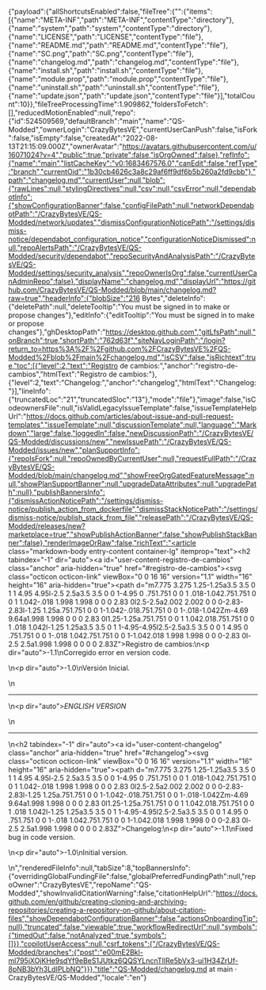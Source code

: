 {"payload":{"allShortcutsEnabled":false,"fileTree":{"":{"items":[{"name":"META-INF","path":"META-INF","contentType":"directory"},{"name":"system","path":"system","contentType":"directory"},{"name":"LICENSE","path":"LICENSE","contentType":"file"},{"name":"README.md","path":"README.md","contentType":"file"},{"name":"SC.png","path":"SC.png","contentType":"file"},{"name":"changelog.md","path":"changelog.md","contentType":"file"},{"name":"install.sh","path":"install.sh","contentType":"file"},{"name":"module.prop","path":"module.prop","contentType":"file"},{"name":"uninstall.sh","path":"uninstall.sh","contentType":"file"},{"name":"update.json","path":"update.json","contentType":"file"}],"totalCount":10}},"fileTreeProcessingTime":1.909862,"foldersToFetch":[],"reducedMotionEnabled":null,"repo":{"id":524509569,"defaultBranch":"main","name":"QS-Modded","ownerLogin":"CrazyBytesVE","currentUserCanPush":false,"isFork":false,"isEmpty":false,"createdAt":"2022-08-13T21:15:09.000Z","ownerAvatar":"https://avatars.githubusercontent.com/u/16071024?v=4","public":true,"private":false,"isOrgOwned":false},"refInfo":{"name":"main","listCacheKey":"v0:1683467576.0","canEdit":false,"refType":"branch","currentOid":"1b30cb4626c3a8c29af6ff9df6b5b260a2fd9cbb"},"path":"changelog.md","currentUser":null,"blob":{"rawLines":null,"stylingDirectives":null,"csv":null,"csvError":null,"dependabotInfo":{"showConfigurationBanner":false,"configFilePath":null,"networkDependabotPath":"/CrazyBytesVE/QS-Modded/network/updates","dismissConfigurationNoticePath":"/settings/dismiss-notice/dependabot_configuration_notice","configurationNoticeDismissed":null,"repoAlertsPath":"/CrazyBytesVE/QS-Modded/security/dependabot","repoSecurityAndAnalysisPath":"/CrazyBytesVE/QS-Modded/settings/security_analysis","repoOwnerIsOrg":false,"currentUserCanAdminRepo":false},"displayName":"changelog.md","displayUrl":"https://github.com/CrazyBytesVE/QS-Modded/blob/main/changelog.md?raw=true","headerInfo":{"blobSize":"216 Bytes","deleteInfo":{"deletePath":null,"deleteTooltip":"You must be signed in to make or propose changes"},"editInfo":{"editTooltip":"You must be signed in to make or propose changes"},"ghDesktopPath":"https://desktop.github.com","gitLfsPath":null,"onBranch":true,"shortPath":"762d63f","siteNavLoginPath":"/login?return_to=https%3A%2F%2Fgithub.com%2FCrazyBytesVE%2FQS-Modded%2Fblob%2Fmain%2Fchangelog.md","isCSV":false,"isRichtext":true,"toc":[{"level":2,"text":"Registro de cambios:","anchor":"registro-de-cambios","htmlText":"Registro de cambios:"},{"level":2,"text":"Changelog:","anchor":"changelog","htmlText":"Changelog:"}],"lineInfo":{"truncatedLoc":"21","truncatedSloc":"13"},"mode":"file"},"image":false,"isCodeownersFile":null,"isValidLegacyIssueTemplate":false,"issueTemplateHelpUrl":"https://docs.github.com/articles/about-issue-and-pull-request-templates","issueTemplate":null,"discussionTemplate":null,"language":"Markdown","large":false,"loggedIn":false,"newDiscussionPath":"/CrazyBytesVE/QS-Modded/discussions/new","newIssuePath":"/CrazyBytesVE/QS-Modded/issues/new","planSupportInfo":{"repoIsFork":null,"repoOwnedByCurrentUser":null,"requestFullPath":"/CrazyBytesVE/QS-Modded/blob/main/changelog.md","showFreeOrgGatedFeatureMessage":null,"showPlanSupportBanner":null,"upgradeDataAttributes":null,"upgradePath":null},"publishBannersInfo":{"dismissActionNoticePath":"/settings/dismiss-notice/publish_action_from_dockerfile","dismissStackNoticePath":"/settings/dismiss-notice/publish_stack_from_file","releasePath":"/CrazyBytesVE/QS-Modded/releases/new?marketplace=true","showPublishActionBanner":false,"showPublishStackBanner":false},"renderImageOrRaw":false,"richText":"<article class=\"markdown-body entry-content container-lg\" itemprop=\"text\"><h2 tabindex=\"-1\" dir=\"auto\"><a id=\"user-content-registro-de-cambios\" class=\"anchor\" aria-hidden=\"true\" href=\"#registro-de-cambios\"><svg class=\"octicon octicon-link\" viewBox=\"0 0 16 16\" version=\"1.1\" width=\"16\" height=\"16\" aria-hidden=\"true\"><path d=\"m7.775 3.275 1.25-1.25a3.5 3.5 0 1 1 4.95 4.95l-2.5 2.5a3.5 3.5 0 0 1-4.95 0 .751.751 0 0 1 .018-1.042.751.751 0 0 1 1.042-.018 1.998 1.998 0 0 0 2.83 0l2.5-2.5a2.002 2.002 0 0 0-2.83-2.83l-1.25 1.25a.751.751 0 0 1-1.042-.018.751.751 0 0 1-.018-1.042Zm-4.69 9.64a1.998 1.998 0 0 0 2.83 0l1.25-1.25a.751.751 0 0 1 1.042.018.751.751 0 0 1 .018 1.042l-1.25 1.25a3.5 3.5 0 1 1-4.95-4.95l2.5-2.5a3.5 3.5 0 0 1 4.95 0 .751.751 0 0 1-.018 1.042.751.751 0 0 1-1.042.018 1.998 1.998 0 0 0-2.83 0l-2.5 2.5a1.998 1.998 0 0 0 0 2.83Z\"></path></svg></a>Registro de cambios:</h2>\n<p dir=\"auto\">-1.1\nCorregido error en version code.</p>\n<p dir=\"auto\">-1.0\nVersión Inicial.</p>\n<hr>\n<p dir=\"auto\"><em>ENGLISH VERSION</em></p>\n<hr>\n<h2 tabindex=\"-1\" dir=\"auto\"><a id=\"user-content-changelog\" class=\"anchor\" aria-hidden=\"true\" href=\"#changelog\"><svg class=\"octicon octicon-link\" viewBox=\"0 0 16 16\" version=\"1.1\" width=\"16\" height=\"16\" aria-hidden=\"true\"><path d=\"m7.775 3.275 1.25-1.25a3.5 3.5 0 1 1 4.95 4.95l-2.5 2.5a3.5 3.5 0 0 1-4.95 0 .751.751 0 0 1 .018-1.042.751.751 0 0 1 1.042-.018 1.998 1.998 0 0 0 2.83 0l2.5-2.5a2.002 2.002 0 0 0-2.83-2.83l-1.25 1.25a.751.751 0 0 1-1.042-.018.751.751 0 0 1-.018-1.042Zm-4.69 9.64a1.998 1.998 0 0 0 2.83 0l1.25-1.25a.751.751 0 0 1 1.042.018.751.751 0 0 1 .018 1.042l-1.25 1.25a3.5 3.5 0 1 1-4.95-4.95l2.5-2.5a3.5 3.5 0 0 1 4.95 0 .751.751 0 0 1-.018 1.042.751.751 0 0 1-1.042.018 1.998 1.998 0 0 0-2.83 0l-2.5 2.5a1.998 1.998 0 0 0 0 2.83Z\"></path></svg></a>Changelog:</h2>\n<p dir=\"auto\">-1.1\nFixed bug in code version.</p>\n<p dir=\"auto\">-1.0\nInitial version.</p>\n</article>","renderedFileInfo":null,"tabSize":8,"topBannersInfo":{"overridingGlobalFundingFile":false,"globalPreferredFundingPath":null,"repoOwner":"CrazyBytesVE","repoName":"QS-Modded","showInvalidCitationWarning":false,"citationHelpUrl":"https://docs.github.com/en/github/creating-cloning-and-archiving-repositories/creating-a-repository-on-github/about-citation-files","showDependabotConfigurationBanner":false,"actionsOnboardingTip":null},"truncated":false,"viewable":true,"workflowRedirectUrl":null,"symbols":{"timedOut":false,"notAnalyzed":true,"symbols":[]}},"copilotUserAccess":null,"csrf_tokens":{"/CrazyBytesVE/QS-Modded/branches":{"post":"e00mE2Bkl-ml795jXOjKHe9sdYf9eBeS1JUtkz6QQSYLncnTlIRe5bVx3-ui1H34ZrUf-8pNB3bYh3LdIPLbNQ"}}},"title":"QS-Modded/changelog.md at main · CrazyBytesVE/QS-Modded","locale":"en"}